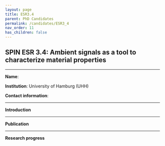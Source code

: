 ```yaml
---
layout: page
title: ESR3.4
parent: PhD Candidates
permalink: /candidates/ESR3_4
nav_order: 11
has_children: false
---
```


## SPIN ESR 3.4: Ambient signals as a tool to characterize material properties

---
__Name__:          

__Institution__: University of Hamburg (UHH)

__Contact information__: 

---
__Introduction__


---
__Publication__


---
__Research progress__





